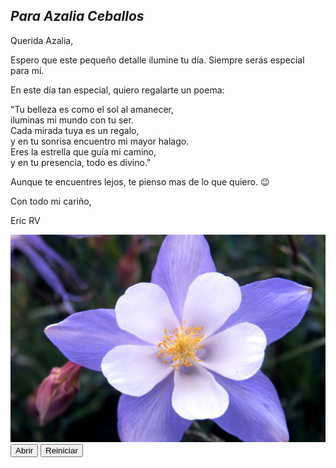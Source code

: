 <!DOCTYPE html>
<html lang="en">
<head>
  <meta charset="UTF-8">
  <meta name="viewport" content="width=device-width, initial-scale=1.0"> <!-- Añadido para responsive design -->
  <title>Carta de San Valentín</title>
  <link rel="stylesheet" href="carta-main/style.css"> 
  <script src="https://cdn.jsdelivr.net/npm/fireworks-js@2.x/dist/index.umd.js"></script>
  <script src="https://unpkg.com/fireworks-js@2.x/dist/index.umd.js"></script>
</head>
<body>
<div class="fireworks"></div> <!-- Contenedor para los fuegos artificiales -->
<div class="envelope-wrapper">
    <div id="envelope" class="close">
        <div class="front flap"></div>
        <div class="front pocket"></div>
        <div class="letter">
            <div class="paper">
                <h2 class="letter-title"><b><i>Para Azalia Ceballos</i></b></h2>
                <p class="letter-content">Querida Azalia,</p>
                <p class="letter-content">Espero que este pequeño detalle ilumine tu día. Siempre serás especial para mí.</p>
                <p class="letter-content">En este día tan especial, quiero regalarte un poema:</p>
                <p class="letter-content poem">
                    "Tu belleza es como el sol al amanecer,<br>
                    iluminas mi mundo con tu ser.<br>
                    Cada mirada tuya es un regalo,<br>
                    y en tu sonrisa encuentro mi mayor halago.<br>
                    Eres la estrella que guía mi camino,<br>
                    y en tu presencia, todo es divino."
                </p>
                <p class="letter-content">Aunque te encuentres lejos, te pienso mas de lo que quiero. 😉</p>
                <p class="letter-content">Con todo mi cariño,</p>
                <p class="letter-content">Eric RV</p>
                <img class="flower" src="https://raw.githubusercontent.com/EricRV33/Imagenes/f46e30ae51825a64637c6fb78a751dc0309aa7a8/R.jpg" alt="Flores">
            </div>
        </div>
        <div class="hearts">
            <div class="heart a1"></div>
            <div class="heart a2"></div>
            <div class="heart a3"></div>
        </div>
    </div>
</div>
<div class="reset">
    <button id="open">Abrir</button>
    <button id="reset">Reiniciar</button>
</div>
<script>
// Función para abrir la carta
document.getElementById("open").addEventListener("click", function() {
    const envelope = document.getElementById("envelope");
    envelope.classList.add("open");
    envelope.classList.remove("close");
    document.getElementById("open").style.display = "none";

    // Mover el botón de reiniciar
    const resetButton = document.getElementById("reset");
    resetButton.style.marginTop = "500px"; // Mover el botón más abajo

    setTimeout(function() {
        // Iniciar fuegos artificiales
        const container = document.querySelector('.fireworks');
        const fireworks = new Fireworks.default(container);
        fireworks.start();

        // Mostrar la hoja de la carta con animación
        const letter = document.querySelector('.letter');
        letter.style.opacity = "1";
        letter.style.transform = "translate(-50%, -50%) scale(1)"; /* Centrar y tamaño adecuado */
        letter.style.transition = "transform 1s ease, opacity 1s ease";
    }, 1000);
});

// Función para reiniciar la página
document.getElementById("reset").addEventListener("click", function() {
    location.reload();
});
</script>
</body>
</html>
